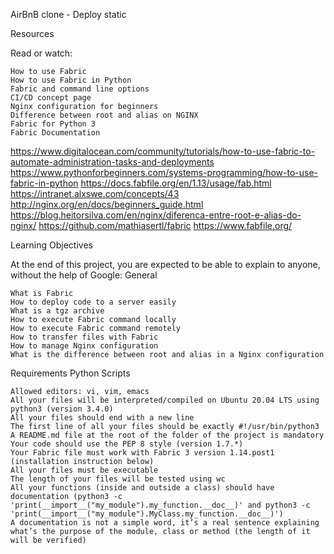 AirBnB clone - Deploy static

Resources

Read or watch:

    How to use Fabric
    How to use Fabric in Python
    Fabric and command line options
    CI/CD concept page
    Nginx configuration for beginners
    Difference between root and alias on NGINX
    Fabric for Python 3
    Fabric Documentation

https://www.digitalocean.com/community/tutorials/how-to-use-fabric-to-automate-administration-tasks-and-deployments
https://www.pythonforbeginners.com/systems-programming/how-to-use-fabric-in-python
https://docs.fabfile.org/en/1.13/usage/fab.html
https://intranet.alxswe.com/concepts/43
http://nginx.org/en/docs/beginners_guide.html
https://blog.heitorsilva.com/en/nginx/diferenca-entre-root-e-alias-do-nginx/
https://github.com/mathiasertl/fabric
https://www.fabfile.org/

Learning Objectives

At the end of this project, you are expected to be able to explain to anyone, without the help of Google:
General

    What is Fabric
    How to deploy code to a server easily
    What is a tgz archive
    How to execute Fabric command locally
    How to execute Fabric command remotely
    How to transfer files with Fabric
    How to manage Nginx configuration
    What is the difference between root and alias in a Nginx configuration

Requirements
Python Scripts

    Allowed editors: vi, vim, emacs
    All your files will be interpreted/compiled on Ubuntu 20.04 LTS using python3 (version 3.4.0)
    All your files should end with a new line
    The first line of all your files should be exactly #!/usr/bin/python3
    A README.md file at the root of the folder of the project is mandatory
    Your code should use the PEP 8 style (version 1.7.*)
    Your Fabric file must work with Fabric 3 version 1.14.post1 (installation instruction below)
    All your files must be executable
    The length of your files will be tested using wc
    All your functions (inside and outside a class) should have documentation (python3 -c 'print(__import__("my_module").my_function.__doc__)' and python3 -c 'print(__import__("my_module").MyClass.my_function.__doc__)')
    A documentation is not a simple word, it’s a real sentence explaining what’s the purpose of the module, class or method (the length of it will be verified)

